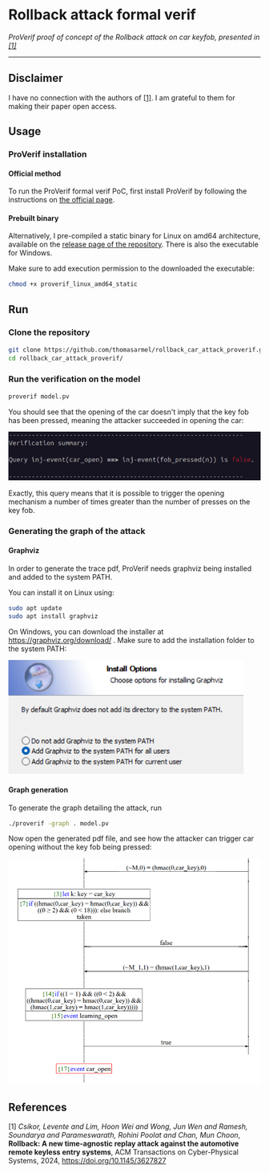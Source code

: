 # Rollback attack formal verif

_ProVerif proof of concept of the Rollback attack on car keyfob, presented in [[1]](#1)_

---

## Disclaimer

I have no connection with the authors of [[1]](#1). I am grateful to them for making their paper open access.

## Usage

### ProVerif installation

#### Official method

To run the ProVerif formal verif PoC, first install ProVerif by following the instructions on [the official page](https://bblanche.gitlabpages.inria.fr/proverif/).


#### Prebuilt binary

Alternatively, I pre-compiled a static binary for Linux on amd64 architecture, available on the [release page of the repository](https://github.com/thomasarmel/rollback_car_attack_proverif/releases/tag/proverif_static). There is also the executable for Windows.

Make sure to add execution permission to the downloaded the executable:

```bash
chmod +x proverif_linux_amd64_static
```

## Run

### Clone the repository

```bash
git clone https://github.com/thomasarmel/rollback_car_attack_proverif.git
cd rollback_car_attack_proverif/
```

### Run the verification on the model

```bash
proverif model.pv
```

You should see that the opening of the car doesn't imply that the key fob has been pressed, meaning the attacker succeeded in opening the car:

![Attack query summary on ProVerif console](assets/attack_summary_screenshot.png)

Exactly, this query means that it is possible to trigger the opening mechanism a number of times greater than the number of presses on the key fob.

### Generating the graph of the attack

#### Graphviz

In order to generate the trace pdf, ProVerif needs graphviz being installed and added to the system PATH.

You can install it on Linux using:

```bash
sudo apt update
sudo apt install graphviz
```

On Windows, you can download the installer at https://graphviz.org/download/ . Make sure to add the installation folder to the system PATH:

![Add installation folder to the system PATH during Graphviz installation on Windows](assets/graphviz_install_windows_path_screen.png)


#### Graph generation

To generate the graph detailing the attack, run

```bash
./proverif -graph . model.pv
```

Now open the generated pdf file, and see how the attacker can trigger car opening without the key fob being pressed:

![Attack graph during malicious car opening](assets/graph_screen_car_open.png)

## References

<a id="1">[1]</a> *Csikor, Levente and Lim, Hoon Wei and Wong, Jun Wen and Ramesh, Soundarya and Parameswarath, Rohini Poolat and Chan, Mun Choon*, **Rollback: A new time-agnostic replay attack against the automotive remote keyless entry systems**, ACM Transactions on Cyber-Physical Systems, 2024, https://doi.org/10.1145/3627827